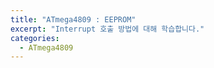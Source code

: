 ```yaml
---
title: "ATmega4809 : EEPROM"
excerpt: "Interrupt 호출 방법에 대해 학습합니다."
categories:
  - ATmega4809
---
```

<br>

<br>



<br>

<br>
